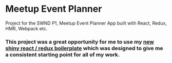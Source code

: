 # Meetup Event Planner
Project for the SWND P1, Meetup Event Planner App built with React, Redux, HMR, Webpack etc.

### This project was a great opportunity for me to use my [new shiny react / redux boilerplate](https://github.com/RyanCCollins/react-redux-simple-starter) which was designed to give me a consistent starting point for all of my work.
